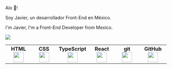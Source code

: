 Alo 👋! 

Soy Javier, un desarrollador Front-End en México. 

I'm Javier, I'm a Front-End Developer from Mexico.

<img
  src="https://github-readme-stats.vercel.app/api/top-langs?username=javchz&layout=compact"
/>

<table>
  <tbody>
    <tr valign="top">
      <td width="80px" align="center">
        <span><strong>HTML</strong></span
        ><br />
        <img
          height="32"
          src="https://cdn.jsdelivr.net/gh/devicons/devicon/icons/html5/html5-original.svg"
        />
      </td>
      <td width="80px" align="center">
        <span><strong>CSS</strong></span
        ><br />
        <img
          height="32px"
          src="https://cdn.jsdelivr.net/gh/devicons/devicon/icons/css3/css3-original.svg"
        />
      </td>
              <td width="80px" align="center">
        <span><strong>TypeScript</strong></span
        ><br />
        <img
          height="32"
          src="https://cdn.jsdelivr.net/gh/devicons/devicon@latest/icons/typescript/typescript-original.svg"
        />
      </td>
      <td width="80px" align="center">
        <span><strong>React</strong></span
        ><br />
        <img
          height="32px"
          src="https://cdn.jsdelivr.net/gh/devicons/devicon/icons/react/react-original.svg"
        />
      </td>
      <td width="80px" align="center">
        <span><strong>git</strong></span
        ><br />
        <img
          height="32px"
          src="https://cdn.jsdelivr.net/gh/devicons/devicon/icons/git/git-plain.svg"
        />
      </td>
      <td width="80px" align="center">
        <span><strong>GitHub</strong></span
        ><br />
        <img
          height="32px"
          src="https://cdn.jsdelivr.net/gh/devicons/devicon/icons/github/github-original.svg"
        />
      </td>
    </tr>
  </tbody>
</table>
